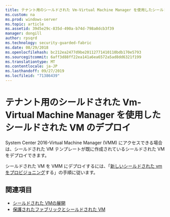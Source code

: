```yaml
---
title: テナント用のシールドされた Vm-Virtual Machine Manager を使用したシールドされた VM のデプロイ
ms.custom: na
ms.prod: windows-server
ms.topic: article
ms.assetid: 39d5e29c-835d-490a-b74d-798a0dcb3f39
manager: dongill
author: rpsqrd
ms.technology: security-guarded-fabric
ms.date: 08/29/2018
ms.openlocfilehash: bc212ea2477d9be20112771410110bdb170e5793
ms.sourcegitcommit: 6aff3d88ff22ea141a6ea6572a5ad8dd6321f199
ms.translationtype: MT
ms.contentlocale: ja-JP
ms.lasthandoff: 09/27/2019
ms.locfileid: "71386439"
---
```

# <a name="shielded-vms-for-tenants---deploying-a-shielded-vm-by-using-virtual-machine-manager"></a>テナント用のシールドされた Vm-Virtual Machine Manager を使用したシールドされた VM のデプロイ

System Center 2016-Virtual Machine Manager (VMM) にアクセスできる場合は、シールドされた VM テンプレートが既に作成されているシールドされた VM をデプロイできます。 

シールドされた VM を VMM にデプロイするには、「[新しいシールドされた vm をプロビジョニング](https://technet.microsoft.com/system-center-docs/vmm/scenario/guarded-vms#provision-a-new-shielded-vm)する」の手順に従います。

## <a name="see-also"></a>関連項目

- [シールドされた VMの展開](guarded-fabric-configuration-scenarios-for-shielded-vms-overview.md)
- [保護されたファブリックとシールドされた VM](guarded-fabric-and-shielded-vms-top-node.md)
